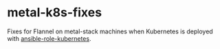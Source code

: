 # metal-k8s-fixes

Fixes for Flannel on metal-stack machines when Kubernetes is deployed with [ansible-role-kubernetes](https://github.com/geerlingguy/ansible-role-kubernetes).
